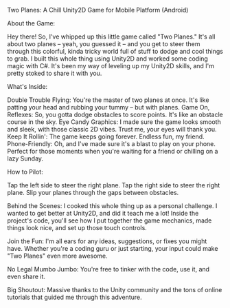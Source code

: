 Two Planes: A Chill Unity2D Game for Mobile Platform (Android)

About the Game:

Hey there! So, I've whipped up this little game called "Two Planes." It's all about two planes – yeah, you guessed it – and you get to steer them through this colorful, kinda tricky world full of stuff to dodge and cool things to grab. I built this whole thing using Unity2D and worked some coding magic with C#. It's been my way of leveling up my Unity2D skills, and I'm pretty stoked to share it with you.

What's Inside:

Double Trouble Flying: You're the master of two planes at once. It's like patting your head and rubbing your tummy – but with planes.
Game On, Reflexes: So, you gotta dodge obstacles to score points. It's like an obstacle course in the sky.
Eye Candy Graphics: I made sure the game looks smooth and sleek, with those classic 2D vibes. Trust me, your eyes will thank you.
Keep It Rollin': The game keeps going forever. Endless fun, my friend.
Phone-Friendly: Oh, and I've made sure it's a blast to play on your phone. Perfect for those moments when you're waiting for a friend or chilling on a lazy Sunday.

How to Pilot:

Tap the left side to steer the right plane.
Tap the right side to steer the right plane.
Slip your planes through the gaps between obstacles.

Behind the Scenes:
I cooked this whole thing up as a personal challenge. I wanted to get better at Unity2D, and did it teach me a lot! Inside the project's code, you'll see how I put together the game mechanics, made things look nice, and set up those touch controls.

Join the Fun:
I'm all ears for any ideas, suggestions, or fixes you might have. Whether you're a coding guru or just starting, your input could make "Two Planes" even more awesome.

No Legal Mumbo Jumbo:
You're free to tinker with the code, use it, and even share it.

Big Shoutout:
Massive thanks to the Unity community and the tons of online tutorials that guided me through this adventure.
